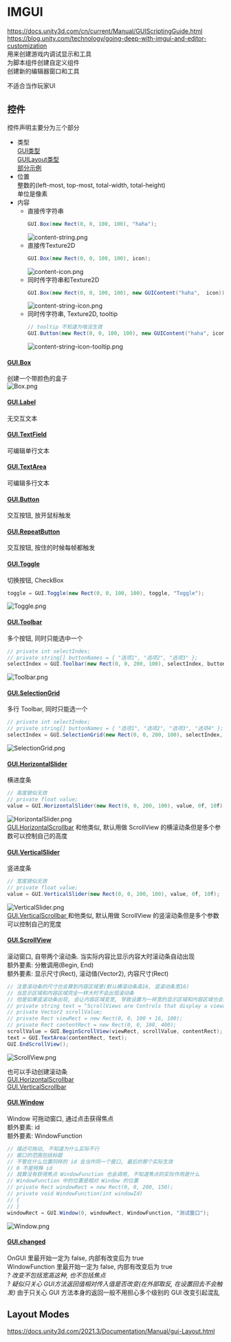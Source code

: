 ﻿IMGUI
==
https://docs.unity3d.com/cn/current/Manual/GUIScriptingGuide.html  
https://blog.unity.com/technology/going-deep-with-imgui-and-editor-customization  
用来创建游戏内调试显示和工具  
为脚本组件创建自定义组件  
创建新的编辑器窗口和工具  

不适合当作玩家UI  

控件
--
控件声明主要分为三个部分  
* 类型  
  [GUI类型](https://docs.unity3d.com/2021.3/Documentation/ScriptReference/GUI.html)  
  [GUILayout类型](https://docs.unity3d.com/2021.3/Documentation/ScriptReference/GUILayout.html)  
  [部分示例](https://docs.unity3d.com/2021.3/Documentation/Manual/gui-Controls.html)  
* 位置  
  整数的(left-most, top-most, total-width, total-height)  
  单位是像素  
* 内容  
  * 直接传字符串  
    ```c#
    GUI.Box(new Rect(0, 0, 100, 100), "haha");
    ```
    ![content-string.png](Icons/content-string.png)  
  * 直接传Texture2D  
    ```c#
    GUI.Box(new Rect(0, 0, 100, 100), icon);
    ```
    ![content-icon.png](Icons/content-icon.png)
  * 同时传字符串和Texture2D  
    ```c#
    GUI.Box(new Rect(0, 0, 100, 100), new GUIContent("haha",  icon));
    ```
    ![content-string-icon.png](Icons/content-string-icon.png)  
  * 同时传字符串, Texture2D, tooltip  
    ```c#
    // tooltip 不知道为啥没生效
    GUI.Button(new Rect(0, 0, 100, 100), new GUIContent("haha", icon, "tooltip"));  
    ```
    ![content-string-icon-tooltip.png](Icons/content-string-icon-tooltip.png)  
  


#### [GUI.Box](https://docs.unity3d.com/2021.3/Documentation/ScriptReference/GUI.Box.html)  
创建一个带颜色的盒子  
![Box.png](Icons/Box.png)

#### [GUI.Label](https://docs.unity3d.com/2021.3/Documentation/ScriptReference/GUI.Label.html)
无交互文本  

#### [GUI.TextField](https://docs.unity3d.com/2021.3/Documentation/ScriptReference/GUI.TextField.html)  
可编辑单行文本  

#### [GUI.TextArea](https://docs.unity3d.com/2021.3/Documentation/ScriptReference/GUI.TextArea.html)  
可编辑多行文本

#### [GUI.Button](https://docs.unity3d.com/2021.3/Documentation/ScriptReference/GUI.Button.html)  
交互按钮, 放开鼠标触发  

#### [GUI.RepeatButton](https://docs.unity3d.com/2021.3/Documentation/ScriptReference/GUI.RepeatButton.html)  
交互按钮, 按住的时候每帧都触发  

#### [GUI.Toggle](https://docs.unity3d.com/2021.3/Documentation/ScriptReference/GUI.Toggle.html)  
切换按钮, CheckBox  
```c#
toggle = GUI.Toggle(new Rect(0, 0, 100, 100), toggle, "Toggle");
```
![Toggle.png](Icons/Toggle.png)  

#### [GUI.Toolbar](https://docs.unity3d.com/2021.3/Documentation/ScriptReference/GUI.Toolbar.html)  
多个按钮, 同时只能选中一个  
```c#
// private int selectIndex;
// private string[] buttonNames = { "选项1", "选项2", "选项3" };
selectIndex = GUI.Toolbar(new Rect(0, 0, 200, 100), selectIndex, buttonNames);
```
![Toolbar.png](Icons/Toolbar.png)  

#### [GUI.SelectionGrid](https://docs.unity3d.com/2021.3/Documentation/ScriptReference/GUI.SelectionGrid.html)  
多行 Toolbar, 同时只能选一个  
```c#
// private int selectIndex;
// private string[] buttonNames = { "选项1", "选项2", "选项3", "选项4" };
selectIndex = GUI.SelectionGrid(new Rect(0, 0, 200, 100), selectIndex, buttonNames, 3);
```
![SelectionGrid.png](Icons/SelectionGrid.png)  

#### [GUI.HorizontalSlider](https://docs.unity3d.com/2021.3/Documentation/ScriptReference/GUI.HorizontalSlider.html)  
横进度条  
```c#
// 高度貌似无效
// private float value;
value = GUI.HorizontalSlider(new Rect(0, 0, 200, 100), value, 0f, 10f);
```
![HorizontalSlider.png](Icons/HorizontalSlider.png)  
[GUI.HorizontalScrollbar](https://docs.unity3d.com/2021.3/Documentation/ScriptReference/GUI.HorizontalScrollbar.html)
和他类似, 默认用做 ScrollView 的横滚动条但是多个参数可以控制自己的高度  

#### [GUI.VerticalSlider](https://docs.unity3d.com/2021.3/Documentation/ScriptReference/GUI.VerticalSlider.html)  
竖进度条  
```c#
// 宽度貌似无效
// private float value;
value = GUI.VerticalSlider(new Rect(0, 0, 200, 100), value, 0f, 10f);
```
![VerticalSlider.png](Icons/VerticalSlider.png)  
[GUI.VerticalScrollbar ](https://docs.unity3d.com/2021.3/Documentation/ScriptReference/GUI.VerticalScrollbar.html)
和他类似, 默认用做 ScrollView 的竖滚动条但是多个参数可以控制自己的宽度  

#### [GUI.ScrollView](https://docs.unity3d.com/2021.3/Documentation/ScriptReference/GUI.BeginScrollView.html)  
滚动窗口, 自带两个滚动条. 当实际内容比显示内容大时滚动条自动出现  
额外要素: 分散调用(Begin, End)  
额外要素: 显示尺寸(Rect), 滚动值(Vector2), 内容尺寸(Rect)  
```c#
// 注意滚动条的尺寸也会算到内容区域里(默认横滚动条高16, 竖滚动条宽16)
// 当显示区域和内容区域完全一样大时不会出现滚动条
// 但是如果竖滚动条出现, 会让内容区域变宽, 导致设置为一样宽的显示区域和内容区域也会出现滚动条. 这种情况应该把显示宽度 + 16 才能确保不出现横滚动条
// private string text = "ScrollViews are Controls that display a viewable area of a much larger set of Controls.";
// private Vector2 scrollValue;
// private Rect viewRect = new Rect(0, 0, 100 + 16, 100);
// private Rect contentRect = new Rect(0, 0, 100, 400);
scrollValue = GUI.BeginScrollView(viewRect, scrollValue, contentRect);
text = GUI.TextArea(contentRect, text);
GUI.EndScrollView();
```
![ScrollView.png](Icons/ScrollView.png)  

也可以手动创建滚动条  
[GUI.HorizontalScrollbar](https://docs.unity3d.com/2021.3/Documentation/ScriptReference/GUI.HorizontalScrollbar.html)  
[GUI.VerticalScrollbar ](https://docs.unity3d.com/2021.3/Documentation/ScriptReference/GUI.VerticalScrollbar.html)  

#### [GUI.Window](https://docs.unity3d.com/2021.3/Documentation/ScriptReference/GUI.Window.html)  
Window 可拖动窗口, 通过点击获得焦点  
额外要素: id  
额外要素: WindowFunction   

```c#
// 描述可拖动, 不知道为什么实际不行
// 窗口的范围包括标题
// 不管在什么位置同样的 id 会当作同一个窗口, 最后的那个实际生效  
// 0 不是特殊 id
// 就算没有获得焦点 WindowFunction 也会调用, 不知道焦点的实际作用是什么  
// WindowFunction 中的位置是相对 Window 的位置
// private Rect windowRect = new Rect(0, 0, 200, 150);
// private void WindowFunction(int windowId)
// {
// }
windowRect = GUI.Window(0, windowRect, WindowFunction, "测试窗口");
```
![Window.png](Icons/Window.png)  

#### [GUI.changed](https://docs.unity3d.com/2021.3/Documentation/ScriptReference/GUI-changed.html)  
OnGUI 里最开始一定为 false, 内部有改变后为 true  
WindowFunction 里最开始一定为 false, 内部有改变后为 true  
_? 改变不包括宽高这种, 也不包括焦点_  
_? 疑似只关心 GUI方法返回值相对传入值是否改变(在外部取反, 在设置回去不会触发)_
由于只关心 GUI 方法本身的返回一般不用担心多个级别的 GUI 改变引起混乱  


Layout Modes
--
https://docs.unity3d.com/2021.3/Documentation/Manual/gui-Layout.html  




